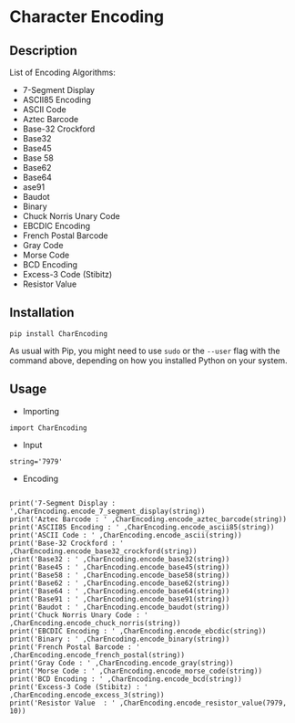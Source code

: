 # Character Encoding

## Description 
List of Encoding Algorithms:

- 7-Segment Display
- ASCII85 Encoding
- ASCII Code
- Aztec Barcode
- Base-32 Crockford
- Base32
- Base45 
- Base 58
- Base62
- Base64
- ase91
- Baudot
- Binary
- Chuck Norris Unary Code
- EBCDIC Encoding
- French Postal Barcode
- Gray Code
- Morse Code
- BCD Encoding
- Excess-3 Code (Stibitz)
- Resistor Value 


## Installation

```
pip install CharEncoding
```

As usual with Pip, you might need to use `sudo` or the `--user` flag
with the command above, depending on how you installed Python on your
system.

## Usage
* Importing

```
import CharEncoding
```

* Input

```
string='7979'
```

* Encoding

```

print('7-Segment Display : ',CharEncoding.encode_7_segment_display(string))
print('Aztec Barcode : ' ,CharEncoding.encode_aztec_barcode(string))
print('ASCII85 Encoding : ' ,CharEncoding.encode_ascii85(string))
print('ASCII Code : ' ,CharEncoding.encode_ascii(string))
print('Base-32 Crockford : ' ,CharEncoding.encode_base32_crockford(string))
print('Base32 : ' ,CharEncoding.encode_base32(string))
print('Base45 : ' ,CharEncoding.encode_base45(string))
print('Base58 : ' ,CharEncoding.encode_base58(string))
print('Base62 : ' ,CharEncoding.encode_base62(string))
print('Base64 : ' ,CharEncoding.encode_base64(string))
print('Base91 : ' ,CharEncoding.encode_base91(string))
print('Baudot : ' ,CharEncoding.encode_baudot(string))
print('Chuck Norris Unary Code : ' ,CharEncoding.encode_chuck_norris(string))
print('EBCDIC Encoding : ' ,CharEncoding.encode_ebcdic(string))
print('Binary : ' ,CharEncoding.encode_binary(string))
print('French Postal Barcode : ' ,CharEncoding.encode_french_postal(string))
print('Gray Code : ' ,CharEncoding.encode_gray(string))
print('Morse Code : ' ,CharEncoding.encode_morse_code(string))
print('BCD Encoding : ' ,CharEncoding.encode_bcd(string))
print('Excess-3 Code (Stibitz) : ' ,CharEncoding.encode_excess_3(string))
print('Resistor Value  : ' ,CharEncoding.encode_resistor_value(7979, 10))

```